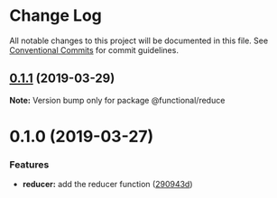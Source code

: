 # Change Log

All notable changes to this project will be documented in this file.
See [Conventional Commits](https://conventionalcommits.org) for commit guidelines.

## [0.1.1](https://github.com/Oscar170/-functional/compare/@functional/reduce@0.1.0...@functional/reduce@0.1.1) (2019-03-29)

**Note:** Version bump only for package @functional/reduce





# 0.1.0 (2019-03-27)


### Features

* **reducer:** add the reducer function ([290943d](https://github.com/Oscar170/-functional/commit/290943d))
